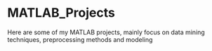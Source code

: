 # MATLAB_Projects
Here are some of my MATLAB projects, mainly focus on data mining techniques, preprocessing methods and modeling
